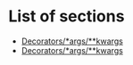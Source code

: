 # List of sections

- [Decorators/\*args/**kwargs](decorator-kwargs-args.md)
- [Decorators/\*args/**kwargs](introduction-to-flask-a-python-web-framework.md)
